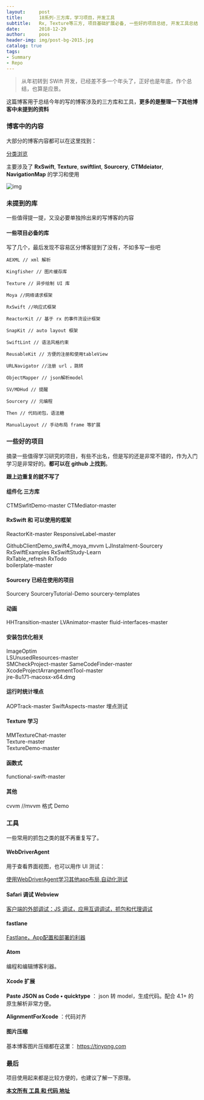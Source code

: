 ```yaml
---
layout:     post
title:      18系列-三方库，学习项目，开发工具
subtitle:   Rx, Texture等三方, 项目基础扩展必备, 一些好的项目总结, 开发工具总结
date:       2018-12-29
author:     poos
header-img: img/post-bg-2015.jpg
catalog: true
tags:
- Summary
- Repo
---
```


>  从年初转到 SWift 开发，已经差不多一个年头了，正好也是年底，作个总结，也算是应景。

这篇博客用于总结今年的写的博客涉及的三方库和工具，**更多的是整理一下其他博客中未提到的资料**

### 博客中的内容

 大部分的博客内容都可以在这里找到：

 [分类浏览](https://poos.github.io/tags)

主要涉及了 **RxSwift**,  **Texture**,  **swiftlint**,  **Sourcery**,  **CTMdeiator**,  **NavigationMap** 的学习和使用

 ![img](https://poos.github.io/img/2018poos_github_io.png)


### 未提到的库

一些值得提一提，又没必要单独拎出来的写博客的内容

#### 一些项目必备的库

写了几个，最后发现不容易区分博客提到了没有，不如多写一些吧

```
AEXML // xml 解析

Kingfisher // 图片缓存库

Texture // 异步绘制 UI 库

Moya //网络请求框架

RxSwift //响应式框架

ReactorKit // 基于 rx 的事件流设计框架

SnapKit // auto layout 框架

SwiftLint // 语法风格约束

ReusableKit // 方便的注册和使用tableView

URLNavigator //注册 url ，跳转

ObjectMapper // json解析model

SV/MDHud // 提醒

Sourcery // 元编程

Then // 代码闭包，语法糖

ManualLayout // 手动布局 frame 等扩展

```

### 一些好的项目

摘录一些值得学习研究的项目，有些不出名，但是写的还是非常不错的，作为入门学习是非常好的。**都可以在 github 上找到**。

**跟上边重复的就不写了**

#### 组件化 三方库

CTMSwfitDemo-master
CTMediator-master

#### RxSwift 和 可以使用的框架

ReactorKit-master
ResponsiveLabel-master  

GithubClientDemo_swift4_moya_mvvm
LJInstalment-Sourcery  
RxSwiftExamples
RxSwiftStudy-Learn  
RxTable_refresh
RxTodo  
boilerplate-master  


#### Sourcery  已经在使用的项目

Sourcery
SourceryTutorial-Demo
sourcery-templates

#### 动画

HHTransition-master
LVAnimator-master
fluid-interfaces-master

#### 安装包优化相关

ImageOptim  
LSUnusedResources-master  
SMCheckProject-master
SameCodeFinder-master
XcodeProjectArrangementTool-master  
jre-8u171-macosx-x64.dmg  

#### 运行时统计埋点

AOPTrack-master
SwiftAspects-master
埋点测试  

#### Texture 学习

MMTextureChat-master  
Texture-master  
TextureDemo-master  

#### 函数式

functional-swift-master

#### 其他
cvvm //mvvm 格式 Demo


### 工具

一些常用的抓包之类的就不再重复写了。


#### WebDriverAgent

用于查看界面视图，也可以用作 UI 测试：

[使用WebDriverAgent学习其他app布局,自动化测试](https://poos.github.io/2018/07/07/WebDriverAgent/)


#### Safari 调试 Webview

[客户端的外部调试：JS 调试，应用互调调试，抓包和代理调试](https://poos.github.io/2018/11/12/ProjectConnectTest/)


#### fastlane

[Fastlane，App配置和部署的利器](https://poos.github.io/2018/07/24/Fastlane/)


#### Atom

编程和编辑博客利器。

#### Xcode 扩展

**Paste JSON as Code • quicktype** ：  json 转 model，生成代码。配合 4.1+ 的原生解析非常方便。

**AlignmentForXcode** ：代码对齐

#### 图片压缩

基本博客图片压缩都在这里： https://tinypng.com


### 最后

项目使用起来都是比较方便的，也建议了解一下原理。


**[本文所有 工具 和 代码 地址](https://github.com/poos/BlogDemo)**
